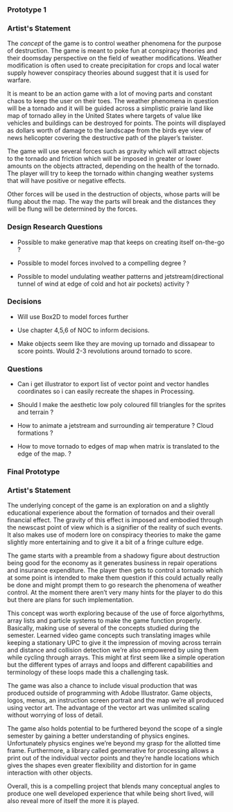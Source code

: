 ### Prototype 1

### Artist's Statement 

The _concept_ of the game is to control weather phenomena for the purpose of destruction. The game is meant to poke fun at conspiracy theories and their doomsday perspective on the field of weather modifications. Weather modification is often used to create precipitation for crops and local water supply however conspiracy theories abound suggest that it is used for warfare. 

It is meant to be an action game with a lot of moving parts and constant chaos to keep the user on their toes. The weather phenomena in question will be a tornado and it will be guided across a simplistic prairie land like map of tornado alley in the United States where targets of value like vehicles and buildings can be destroyed for points. The points will displayed as dollars worth of damage to the landscape from the birds eye view of news helicopter covering the destructive path of the player’s twister. 

The game will use several forces such as gravity which will attract objects to the tornado and friction which will be imposed in greater or lower amounts on the objects attracted, depending on the health of the tornado. The player will try to keep the tornado within changing weather systems that will have positive or negative effects. 

Other forces will be used in the destruction of objects, whose parts will be flung about the map. The way the parts will break and the distances they will be flung will be determined by the forces.

### Design Research Questions

- Possible to make generative map that keeps on creating itself on-the-go ?

- Possible to model forces involved to a compelling degree ?

- Possible to model undulating weather patterns and jetstream(directional tunnel of wind at edge of cold and hot air pockets) activity ?

### Decisions

- Will use Box2D to model forces further

- Use chapter 4,5,6 of NOC to inform decisions.

- Make objects seem like they are moving up tornado and dissapear to score points. Would 2-3 revolutions around tornado to score.

### Questions

- Can i get illustrator to export list of vector point and vector handles coordinates so i can easily recreate the shapes in Processing.

- Should I make the aesthetic low poly coloured fill triangles for the sprites and terrain ?

- How to animate a jetstream and surrounding air temperature ? Cloud formations ?

- How to move tornado to edges of map when matrix is translated to the edge of the map. ?




### Final Prototype

### Artist's Statement

The underlying concept of the game is an exploration on and a slightly educational experience about the formation of tornados and their overall financial effect. The gravity of this effect is imposed and embodied through the newscast point of view which is a signifier of the reality of such events. It also makes use of modern lore on conspiracy theories to make the game slightly more entertaining and to give it a bit of a fringe culture edge. 

The game starts with a preamble from a shadowy figure about destruction being good for the economy as it generates business in repair operations and insurance expenditure. The player then gets to control a tornado which at some point is intended to make them question if this could actually really be done and might prompt them to go research the phenomena of weather control. At the moment there aren’t very many hints for the player to do this but there are plans for such implementation. 

This concept was worth exploring because of the use of force algorhythms, array lists and particle systems to make the game function properly. Basically, making use of several of the concepts studied during the semester. Learned video game concepts such translating images while keeping a stationary UPC to give it the impression of moving across terrain and distance and collision detection we’re also empowered by using them while cycling through arrays. This might at first seem like a simple operation but the different types of arrays and loops and different capabilities and terminology of these loops made this a challenging task.

The game was also a chance to include visual production that was produced outside of programming with Adobe Illustrator. Game objects, logos, menus, an instruction screen portrait and the map we’re all produced using vector art. The advantage of the vector art was unlimited scaling without worrying of loss of detail.

The game also holds potential to be furthered beyond the scope of a single semester by gaining a better understanding of physics engines. Unfortunately physics engines we’re beyond my grasp for the allotted time frame. Furthermore, a library called geomerative for processing allows a print out of the individual vector points and they’re handle locations which gives the shapes even greater flexibility and distortion for in game interaction with other objects.

Overall, this is a compelling project that blends many conceptual angles to produce one well developed experience that while being short lived, will also reveal more of itself the more it is played. 
